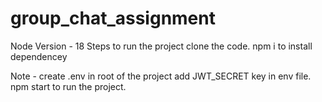 # group_chat_assignment

Node Version - 18
Steps to run the project 
clone the code.
npm i to install dependencey

Note - 
create .env in root of the project 
add JWT_SECRET key in env file.
npm start to run the project.
